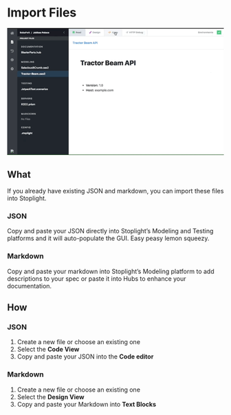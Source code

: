 # Import Files

![Import JSON](https://github.com/stoplightio/docs/blob/develop/assets/gifs/platform-import.gif?raw=true)

## What 

If you already have existing JSON and markdown, you can import these files into Stoplight. 

### JSON
Copy and paste your JSON directly into Stoplight’s Modeling and Testing platforms and it will auto-populate the GUI. Easy peasy lemon squeezy. 

### Markdown 
Copy and paste your markdown into Stoplight’s Modeling platform to add descriptions to your spec or paste it into Hubs to enhance your documentation. 

## How 

### JSON
1. Create a new file or choose an existing one 
2. Select the **Code View**
3. Copy and paste your JSON into the **Code editor** 

### Markdown 
1. Create a new file or choose an existing one 
2. Select the **Design View**
3. Copy and paste your Markdown into **Text Blocks** 
